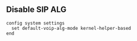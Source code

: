 ## Disable SIP ALG

```
config system settings
  set default-voip-alg-mode kernel-helper-based
end
```